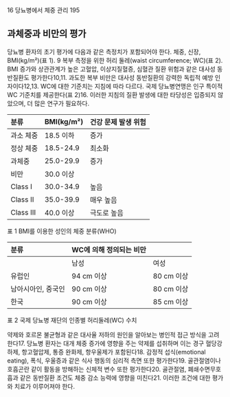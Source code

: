 16 당뇨병에서 체중 관리
<PAGE>195

## 과체중과 비만의 평가
당뇨병 환자의 초기 평가에 다음과 같은 측정치가 포함되어야 한다. 체중, 신장, BMI(kg/m²)(표 1). 9 복부 측정을 위한 허리 둘레(waist circumference; WC)(표 2). BMI 증가와 상관관계가 높은 고혈압, 이상지질혈증, 심혈관 질환 위험과 같은 대사성 동반질환도 평가한다10,11. 과도한 복부 비만은 대사성 동반질환의 강력한 독립적 예방 인자이다12,13. WC에 대한 기준치는 지침에 따라 다르다. 국제 당뇨병연맹은 인구 특이적 WC 기준치를 제공한다(표 2)16. 이러한 지침의 질환 발생에 대한 타당성은 입증되지 않았으며, 더 많은 연구가 필요하다.

| 분류 | BMI(kg/m²) | 건강 문제 발생 위험 |
| :---------------- | :----------- | :-------------------- |
| 과소 체중 | 18.5 이하 | 증가 |
| 정상 체중 | 18.5-24.9 | 최소화 |
| 과체중 | 25.0-29.9 | 증가 |
| 비만 | 30.0 이상 | |
| Class I | 30.0-34.9 | 높음 |
| Class II | 35.0-39.9 | 매우 높음 |
| Class III | 40.0 이상 | 극도로 높음 |

표 1 BMI를 이용한 성인의 체중 분류(WHO)

| 분류 | WC에 의해 정의되는 비만 | |
| :--------------- | :-------------------- | :------------------ |
| | 남성 | 여성 |
| 유럽인 | 94 cm 이상 | 80 cm 이상 |
| 남아시아인, 중국인 | 90 cm 이상 | 80 cm 이상 |
| 한국 | 90 cm 이상 | 85 cm 이상 |

표 2 국제 당뇨병 재단의 인종별 허리둘레(WC) 수치

약제와 호르몬 불균형과 같은 대사율 저하의 원인을 알아보는 병인적 접근 방식을 고려한다17. 당뇨병 환자는 대개 체중 증가에 영향을 주는 약제를 섭취하며 이는 경구 혈당강하제, 항고혈압제, 통증 완화제, 항우울제가 포함된다18. 감정적 섭식(emotional eating), 폭식, 우울증과 같은 식사 행동의 심리적 측면 또한 평가한다19. 골관절염이나 호흡곤란 같이 활동을 방해하는 신체적 변수 또한 평가한다20. 골관절염, 폐쇄수면무호흡과 같은 동반질환 조건도 체중 감소 능력에 영향을 미친다21. 이러한 조건에 대한 평가와 치료가 이루어져야 한다.